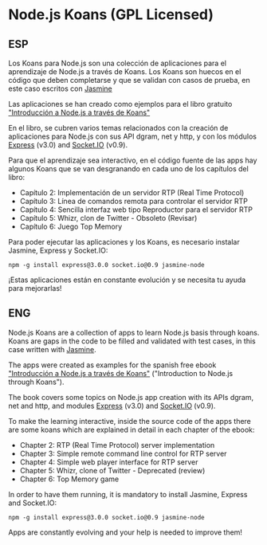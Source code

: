 Node.js Koans (GPL Licensed)
======

ESP
------

Los Koans para Node.js son una colección de aplicaciones para el aprendizaje de Node.js a través de Koans. Los Koans son huecos en el código que deben completarse y que se validan con casos de prueba, en este caso escritos con [Jasmine](http://pivotal.github.io/jasmine/)

Las aplicaciones se han creado como ejemplos para el libro gratuito ["Introducción a Node.js a través de Koans"](http://nodejskoans.com)

En el libro, se cubren varios temas relacionados con la creación de aplicaciones para Node.js con sus API dgram, net y http, y con los módulos [Express](http://expressjs.com) (v3.0) and [Socket.IO](http://socket.io) (v0.9).

Para que el aprendizaje sea interactivo, en el código fuente de las apps hay algunos Koans que se van desgranando en cada uno de los capítulos del libro:

- Capítulo 2: Implementación de un servidor RTP (Real Time Protocol)
- Capítulo 3: Línea de comandos remota para controlar el servidor RTP
- Capítulo 4: Sencilla interfaz web tipo Reproductor para el servidor RTP
- Capítulo 5: Whizr, clon de Twitter - Obsoleto (Revisar)
- Capítulo 6: Juego Top Memory

Para poder ejecutar las aplicaciones y los Koans, es necesario instalar Jasmine, Express y Socket.IO:

	npm -g install express@3.0.0 socket.io@0.9 jasmine-node

¡Estas aplicaciones están en constante evolución y se necesita tu ayuda para mejorarlas!


ENG
------

Node.js Koans are a collection of apps to learn Node.js basis through koans. Koans are gaps in the code to be filled and validated with test cases, in this case written with [Jasmine](http://pivotal.github.io/jasmine/).

The apps were created as examples for the spanish free ebook ["Introducción a Node.js a través de Koans"](http://nodejskoans.com) ("Introduction to Node.js through Koans").

The book covers some topics on Node.js app creation with its APIs dgram, net and http, and modules [Express](http://expressjs.com) (v3.0) and [Socket.IO](http://socket.io) (v0.9).

To make the learning interactive, inside the source code of the apps there are some koans which are explained in detail in each chapter of the ebook:

- Chapter 2: RTP (Real Time Protocol) server implementation
- Chapter 3: Simple remote command line control for RTP server
- Chapter 4: Simple web player interface for RTP server
- Chapter 5: Whizr, clone of Twitter - Deprecated (review)
- Chapter 6: Top Memory game

In order to have them running, it is mandatory to install Jasmine, Express and Socket.IO:

	npm -g install express@3.0.0 socket.io@0.9 jasmine-node

Apps are constantly evolving and your help is needed to improve them!
